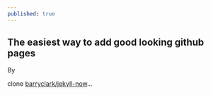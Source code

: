 ```yaml
---
published: true
---
```



## The easiest way to add good looking github pages
By

clone [barryclark/jekyll-now](barryclark/jekyll-now)...
